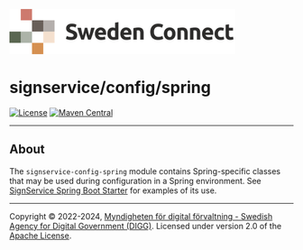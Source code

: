 ![Logo](../../docs/images/sweden-connect.png)


# signservice/config/spring

[![License](https://img.shields.io/badge/License-Apache%202.0-blue.svg)](https://opensource.org/licenses/Apache-2.0) [![Maven Central](https://maven-badges.herokuapp.com/maven-central/se.swedenconnect.signservice/signservice-config-spring/badge.svg)](https://maven-badges.herokuapp.com/maven-central/se.swedenconnect.signservice/signservice-config-spring)

-----

## About

The `signservice-config-spring` module contains Spring-specific classes that may be used during configuration in a Spring environment. See [SignService Spring Boot Starter](../../spring-boot-starter/) for examples of its use.


-----

Copyright &copy; 2022-2024, [Myndigheten för digital förvaltning - Swedish Agency for Digital Government (DIGG)](http://www.digg.se). Licensed under version 2.0 of the [Apache License](http://www.apache.org/licenses/LICENSE-2.0).
